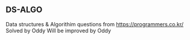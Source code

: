 ## DS-ALGO

Data structures & Algorithim questions from https://programmers.co.kr/
Solved by Oddy
Will be improved by Oddy
